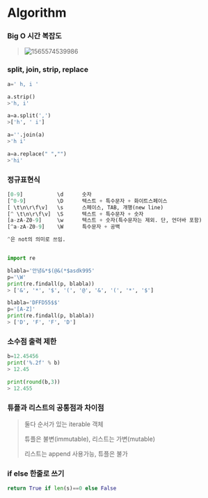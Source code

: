 # Algorithm



### Big O 시간 복잡도

>![1565574539986](C:\Users\student\AppData\Roaming\Typora\typora-user-images\1565574539986.png)
>
>
>
>







### split, join, strip, replace

```python
a=' h, i '

a.strip()
>'h, i'

a=a.split(',')
>['h', ' i']

a=''.join(a)
>'h i'

a=a.replace(" ","")
>'hi'
```



### 정규표현식

```python
[0-9]			\d		숫자
[^0-9]			\D		텍스트 + 특수문자 + 화이트스페이스
[ \t\n\r\f\v]	\s		스페이스, TAB, 개행(new line)
[^ \t\n\r\f\v]	\S		텍스트 + 특수문자 + 숫자
[a-zA-Z0-9]		\w		텍스트 + 숫자(특수문자는 제외. 단, 언더바 포함) 
[^a-zA-Z0-9]	\W		특수문자 + 공백

^은 not의 의미로 쓰임.


import re

blabla='안녕&*$(@&(*$asdk995'
p='\W'
print(re.findall(p, blabla))
> ['&', '*', '$', '(', '@', '&', '(', '*', '$']

blabla='DFFD55$$'
p='[A-Z]'
print(re.findall(p, blabla))
> ['D', 'F', 'F', 'D']
```



### 소수점 출력 제한

```python
b=12.45456
print('%.2f' % b)
> 12.45

print(round(b,3))
> 12.455
```



### 튜플과 리스트의 공통점과 차이점

>둘다 순서가 있는 iterable 객체
>
>튜플은 불변(immutable), 리스트는 가변(mutable)
>
>리스트는 append 사용가능, 튜플은 불가
>



### if else 한줄로 쓰기

```python
return True if len(s)==0 else False
```

